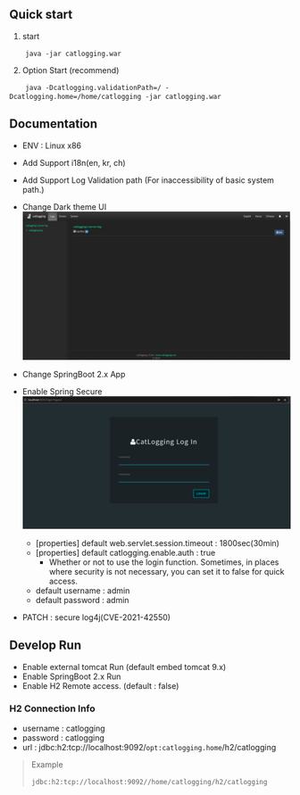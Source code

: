 ## Quick start
1. start
```
    java -jar catlogging.war
```

2. Option Start (recommend)
```
    java -Dcatlogging.validationPath=/ -Dcatlogging.home=/home/catlogging -jar catlogging.war
``` 

## Documentation

- ENV : Linux x86
- Add Support i18n(en, kr, ch)
- Add Support Log Validation path (For inaccessibility of basic system path.)
- Change Dark theme UI
![login-sample](image/Dashboard-Sample.png)
- Change SpringBoot 2.x App
- Enable Spring Secure
![login-sample](image/Login-Sample.png)
    - [properties] default web.servlet.session.timeout : 1800sec(30min) 
    - [properties] default catlogging.enable.auth : true
        - Whether or not to use the login function.
        Sometimes, in places where security is not necessary, you can set it to false for quick access. 
    - default username : admin
    - default password : admin
    
- PATCH : secure log4j(CVE-2021-42550)

## Develop Run

- Enable external tomcat Run (default embed tomcat 9.x)
- Enable SpringBoot 2.x Run
- Enable H2 Remote access. (default : false)

### H2 Connection Info 
- username : catlogging
- password : catlogging 
- url : jdbc:h2:tcp://localhost:9092/`opt:catlogging.home`/h2/catlogging

> Example
> ```bash
> jdbc:h2:tcp://localhost:9092//home/catlogging/h2/catlogging
> ```
